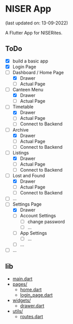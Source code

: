 # NISER App

(last updated on: 13-09-2022)

A Flutter App for NISERites.

## ToDo

- [x] build a basic app
- [x] Login Page
- [ ] Dashboard / Home Page
  - [x] Drawer
  - [ ] Actual Page
- [ ] Canteen Menu
  - [x] Drawer
  - [ ] Actual Page
- [ ] Timetable
  - [x] Drawer
  - [ ] Actual Page
  - [ ] Connect to Backend
- [ ] Archive
  - [x] Drawer
  - [ ] Actual Page
  - [ ] Connect to Backend
- [ ] Listings
  - [x] Drawer
  - [ ] Actual Page
  - [ ] Connect to Backend
- [ ] Lost and Found
  - [x] Drawer
  - [ ] Actual Page
  - [ ] Connect to Backend
- [ ] ...
- [ ] Settings Page
  - [x] Drawer
  - [ ] Account Settings
    - [ ] change password
    - [ ] ...
  - [ ] App Settings
    - [ ] ...
  - [ ] ...
- [ ] ...

## lib

- [main.dart](.\lib\main.dart)
- [pages/](.\lib\pages)
  - [home.dart](.\lib\pages\home.dart)
  - [login_page.dart](.\lib\pages\login_page.dart)
- [widgets/](.\lib\widgets)
  - [drawer.dart](.\lib\widgets\drawer.dart)
- [utils/](.\lib\utils)
  - [routes.dart](.\lib\utils\routes.dart)

